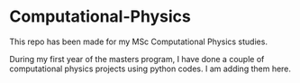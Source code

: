 # Computational-Physics

This repo has been made for my MSc Computational Physics studies.

During my first year of the masters program, I have done a couple of computational physics projects using python codes. I am adding them here.

